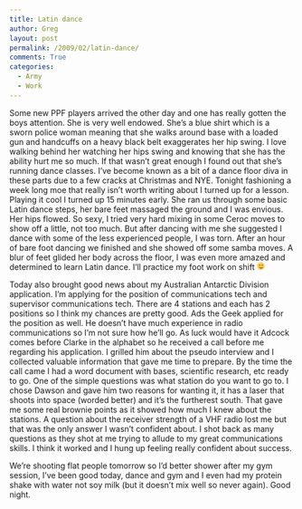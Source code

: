 ```yaml
---
title: Latin dance
author: Greg
layout: post
permalink: /2009/02/latin-dance/
comments: True
categories:
  - Army
  - Work
---
```

Some new PPF players arrived the other day and one has really gotten the boys attention. She is very well endowed. She&#8217;s a blue shirt which is a sworn police woman meaning that she walks around base with a loaded gun and handcuffs on a heavy black belt exaggerates her hip swing. I love walking behind her watching her hips swing and knowing that she has the ability hurt me so much. If that wasn&#8217;t great enough I found out that she&#8217;s running dance classes. I&#8217;ve become known as a bit of a dance floor diva in these parts due to a few cracks at Christmas and NYE. Tonight fashioning a week long moe that really isn&#8217;t worth writing about I turned up for a lesson. Playing it cool I turned up 15 minutes early. She ran us through some basic Latin dance steps, her bare feet massaged the ground and I was envious. Her hips flowed. So sexy, I tried very hard mixing in some Ceroc moves to show off a little, not too much. But after dancing with me she suggested I dance with some of the less experienced people, I was torn. After an hour of bare foot dancing we finished and she showed off some samba moves. A blur of feet glided her body across the floor, I was even more amazed and determined to learn Latin dance. I&#8217;ll practice my foot work on shift <img src="/wp-content/smilies/simple-smile.png" alt=":)" class="wp-smiley" style="height: 1em; max-height: 1em;" />

Today also brought good news about my Australian Antarctic Division application. I&#8217;m applying for the position of communications tech and supervisor communications tech. There are 4 stations and each has 2 positions so I think my chances are pretty good. Ads the Geek applied for the position as well. He doesn&#8217;t have much experience in radio communications so I&#8217;m not sure how he&#8217;ll go. As luck would have it Adcock comes before Clarke in the alphabet so he received a call before me regarding his application. I grilled him about the pseudo interview and I collected valuable information that gave me time to prepare. By the time the call came I had a word document with bases, scientific research, etc ready to go. One of the simple questions was what station do you want to go to. I chose Dawson and gave him two reasons for wanting it, it has a laser that shoots into space (worded better) and it&#8217;s the furtherest south. That gave me some real brownie points as it showed how much I knew about the stations. A question about the receiver strength of a VHF radio lost me but that was the only answer I wasn&#8217;t confident about. I shot back as many questions as they shot at me trying to allude to my great communications skills. I think it worked and I hung up feeling really confident about success.

We&#8217;re shooting flat people tomorrow so I&#8217;d better shower after my gym session, I&#8217;ve been good today, dance and gym and I even had my protein shake with water not soy milk (but it doesn&#8217;t mix well so never again). Good night.